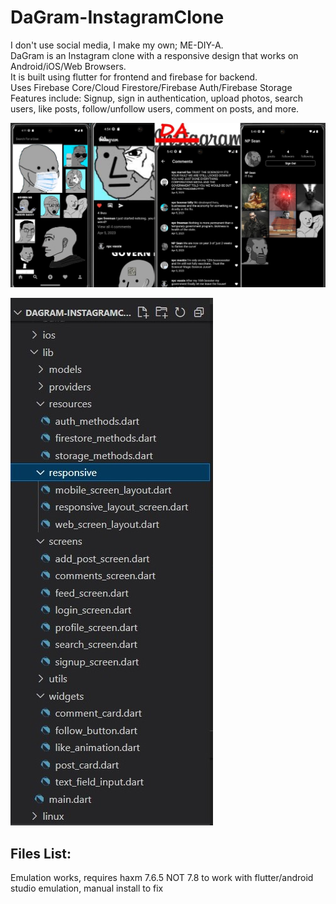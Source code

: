 # DaGram-InstagramClone

I don't use social media, I make my own; ME-DIY-A. </br>
DaGram is an Instagram clone with a responsive design that works on Android/iOS/Web Browsers. </br>
It is built using flutter for frontend and firebase for backend. </br>
Uses Firebase Core/Cloud Firestore/Firebase Auth/Firebase Storage </br>
Features include: Signup, sign in authentication, upload photos, search users, like posts, follow/unfollow users, comment on posts, and more.

<p align="center">  
<img src="https://github.com/evilusean/DaGram-InstagramClone/blob/main/Images/DemoPics/ProjectDisplay.jpg?raw=true"</center>  
</p>


<p align="left">  
<img src="https://raw.githubusercontent.com/evilusean/DaGram-InstagramClone/main/Images/DemoPics/FilesList.jpg"</left>  
</p>

## Files List:

Emulation works, requires haxm 7.6.5 NOT 7.8 to work with flutter/android studio emulation, manual install to fix </br>


